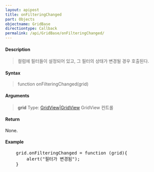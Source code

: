 ```yaml
---
layout: apipost
title: onFilteringChanged
part: Objects
objectname: GridBase
directiontype: Callback
permalink: /api/GridBase/onFilteringChanged/
---
```



#### Description

> 컬럼에 필터들이 설정되어 있고, 그 필터의 상태가 변경될 경우 호출된다.

#### Syntax

> function onFilteringChanged(grid)

#### Arguments

> **grid**
> Type: [GridView\|GridView](/api/GridBase/)
> GridView 컨트롤

#### Return

None.

#### Example

<pre class="prettyprint">
    grid.onFilteringChanged = function (grid){
	    alert("필터가 변경됨");
	}
</pre>

